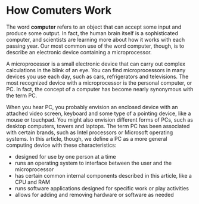 # How Comuters Work


The word **computer** refers to an object that can accept some input and produce some output. In fact, the human brain itself is a sophisticated computer, and scientists are learning more about how it works with each passing year. Our most common use of the word computer, though, is to describe an electronic device containing a microprocessor.




A microprocessor is a small electronic device that can carry out complex calculations in the blink of an eye. You can find microprocessors in many devices you use each day, such as cars, refrigerators and televisions. The most recognized device with a microprocessor is the personal computer, or PC. In fact, the concept of a computer has become nearly synonymous with the term PC.


When you hear PC, you probably envision an enclosed device with an attached video screen, keyboard and some type of a pointing device, like a mouse or touchpad. You might also envision different forms of PCs, such as desktop computers, towers and laptops. The term PC has been associated with certain brands, such as Intel processors or Microsoft operating systems. In this article, though, we define a PC as a more general computing device with these characteristics:

- designed for use by one person at a time
- runs an operating system to interface between the user and the microprocessor
- has certain common internal components described in this article, like a CPU and RAM
- runs software applications designed for specific work or play activities
- allows for adding and removing hardware or software as needed